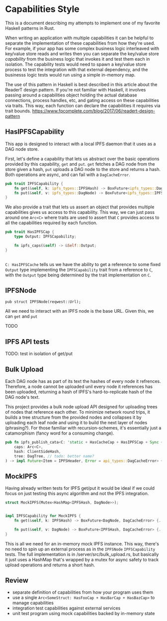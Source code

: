 # Capabilities Style

This is a document describing my attempts to implement one of my favorite Haskell patterns in Rust.

When writing an application with multiple capabilities it can be helpful to separate the implementation of these capabilities from how they're used. For example, if your app has some complex business logic interleaved with key/value store reads and writes then you can separate the key/value store _capability_ from the business logic that invokes it and test them each in isolation. The capability tests would need to spawn a key/value store process to test the integration with that external dependency, and the businesss logic tests would run using a simple in-memory map.


The use of this pattern in Haskell is best described in this article about the ReaderT design pattern. If you're not familiar with Haskell, it involves passing around a capabilities object holding the actual database connections, process handles, etc, and gating access on these capabilities via traits. This way, each function can declare the capabilities it requires via trait bounds.
https://www.fpcomplete.com/blog/2017/06/readert-design-pattern

## HasIPFSCapability

This app is designed to interact with a local IPFS daemon that it uses as a DAG node store. 

First, let's define a capability that lets us abstract over the basic operations provided by this capability, `get` and `put`. `get` fetches a DAG node from the store given a hash, `put` uploads a DAG node to the store and returns a hash. Both operations are async, and can fail with a `DagCacheError`.

```rust
pub trait IPFSCapability {
    fn get(&self, k: ipfs_types::IPFSHash) -> BoxFuture<ipfs_types::DagNode, DagCacheError>;
    fn put(&self, v: ipfs_types::DagNode) -> BoxFuture<ipfs_types::IPFSHash, DagCacheError>;
}
```

We also provide a trait that lets us assert an object that provides multiple capabilities gives us access to this capability. This way, we can just pass around one `Arc<C>` where traits are used to assert that `C` provides access to all the capabilities required by each function.


```rust
pub trait HasIPFSCap {
    type Output: IPFSCapability;

    fn ipfs_caps(&self) -> &Self::Output;
}
 
```

`C: HasIPFSCache` tells us we have the ability to get a reference to some fixed `Output` type implementing the `IPFSCapability` trait from a reference to `C`, with the `Output` type being determined by the trait implementation on `C`. 


## IPFSNode

```
pub struct IPFSNode(reqwest::Url);
```

All we need to interact with an IPFS node is the base URL. Given this, we can `get` and `put`

TODO

## IPFS API tests

TODO: test in isolation of get/put

## Bulk Upload

Each DAG node has as part of its text the hashes of every node it refrences. Therefore, a node cannot be uploaded unil every node it references has been uploaded, returning a hash of IPFS's hard-to-replicate hash of the DAG node's text.

This project provides a bulk node upload API designed for uploading trees of nodes that reference each other. To minimize network round trips, it builds a tree structure from the provided nodes and collapses it by uploading each leaf node and using it to build the next layer of nodes (phrasing?). For those familiar with recursion-schemes, it's essentially just a catamorphism (fancy word for a consuming change).

```rust
pub fn ipfs_publish_cata<C: 'static + HasCacheCap + HasIPFSCap + Sync + Send>(
    caps: Arc<C>,
    hash: ClientSideHash,
    tree: DagTree, // todo: better name?
) -> impl Future<Item = IPFSHeader, Error = api_types::DagCacheError> + 'static + Send {...}
```

## MockIPFS 

Having already written tests for IPFS get/put it would be ideal if we could focus on just testing this async algorithm and not the IPFS integration. 

```rust
struct MockIPFS(Mutex<HashMap<IPFSHash, DagNode>>);


impl IPFSCapability for MockIPFS {
    fn get(&self, k: IPFSHash) -> BoxFuture<DagNode, DagCacheError> {...}

    fn put(&self, v: DagNode) -> BoxFuture<IPFSHash, DagCacheError> {...}
}

```

This is all we need for an in-memory mock IPFS instance. This way, there's no need to spin up an external process as in the `IPFSNode` `IPFSCapability` tests. The full implementation is in /server/src/bulk_upload.rs, but basically it just uses a HashMap that's wrapped by a mutex for async safety to track upload operations and returns a short hash.

## Review

- separate definition of capabilities from how your program uses them
- use a single `Arc<SomeStruct: HasFooCap + HasBarCap + HasBazCap>` to manage capabilities
- integration test capabilities against external services
- unit test program using mock capabilities backed by in-memory state










